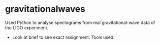 # gravitationalwaves
Used Python to analyse spectograms from real gravitational-wave data of the LIGO experiment.
 - Look at brief to see exact assignment.
Tools used:
